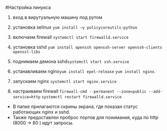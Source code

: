 #Настройка линукса
1. вход в вирутуальную машину под рутом

2. установка selinux `yum install –y policycoreutils-python`


3. включаем firewall `systemctl start firewalld.service`

4. установка sshd `yum install openssh openssh-server openssh-clients openssl-libs`

5. поднимаем демона sshd`systemctl start ssh.service`

6. устанавливаем nginx`yum install epel-release`
`yum install nginx`. 

7. запускаем nginx `systemctl start nginx.service`


8. настраиваем firewall 
`firewall-cmd --permanent --zone=public --add-service=http`
`systemctl restart firewalld.service`

* В папке прилагаются скрины экрана, где показан статус работающих nginx и sshd.
* Также предоставлен проброс портов для понимания, куда по http (8000 -> 80 ) идут запросы.

